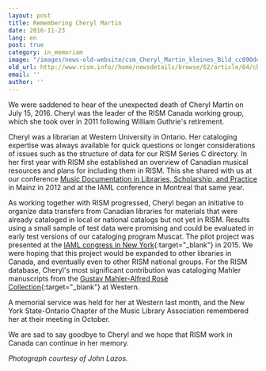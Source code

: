 ```yaml
---
layout: post
title: Remembering Cheryl Martin
date: 2016-11-23
lang: en
post: true
category: in_memoriam
image: "/images/news-old-website/csm_Cheryl_Martin_kleines_Bild_cc090deb95.jpg"
old_url: http://www.rism.info//home/newsdetails/browse/62/article/64/cheryl-martin-in-memoriam.html
email: ''
author: ''
---
```


We were saddened to hear of the unexpected death of Cheryl Martin on July 15, 2016. Cheryl was the leader of the RISM Canada working group, which she took over in 2011 following William Guthrie's retirement.

Cheryl was a librarian at Western University in Ontario. Her cataloging expertise was always available for quick questions or longer considerations of issues such as the structure of data for our RISM Series C directory. In her first year with RISM she established an overview of Canadian musical resources and plans for including them in RISM. This she shared with us at our conference [Music Documentation in Libraries, Scholarship, and Practice](/publications/music-documentation-2012.html) in Mainz in 2012 and at the IAML conference in Montreal that same year.

As working together with RISM progressed, Cheryl began an initiative to organize data transfers from Canadian libraries for materials that were already cataloged in local or national catalogs but not yet in RISM. Results using a small sample of test data were promising and could be evaluated in early test versions of our cataloging program Muscat. The pilot project was presented at the [IAML congress in New York](http://www.iaml.info/congresses/2015-iamlims-new-york){:target="_blank"} in 2015. We were hoping that this project would be expanded to other libraries in Canada, and eventually even to other RISM national groups. For the RISM database, Cheryl's most significant contribution was cataloging Mahler manuscripts from the [Gustav Mahler-Alfred Rosé Collection](/library_collections/2016/01/11/rism-modern-monday-music-manuscripts-in-the-gustav.html){:target="_blank"} at Western.

A memorial service was held for her at Western last month, and the New York State-Ontario Chapter of the Music Library Association remembered her at their meeting in October.

We are sad to say goodbye to Cheryl and we hope that RISM work in Canada can continue in her memory.

_Photograph courtesy of John Lazos._

